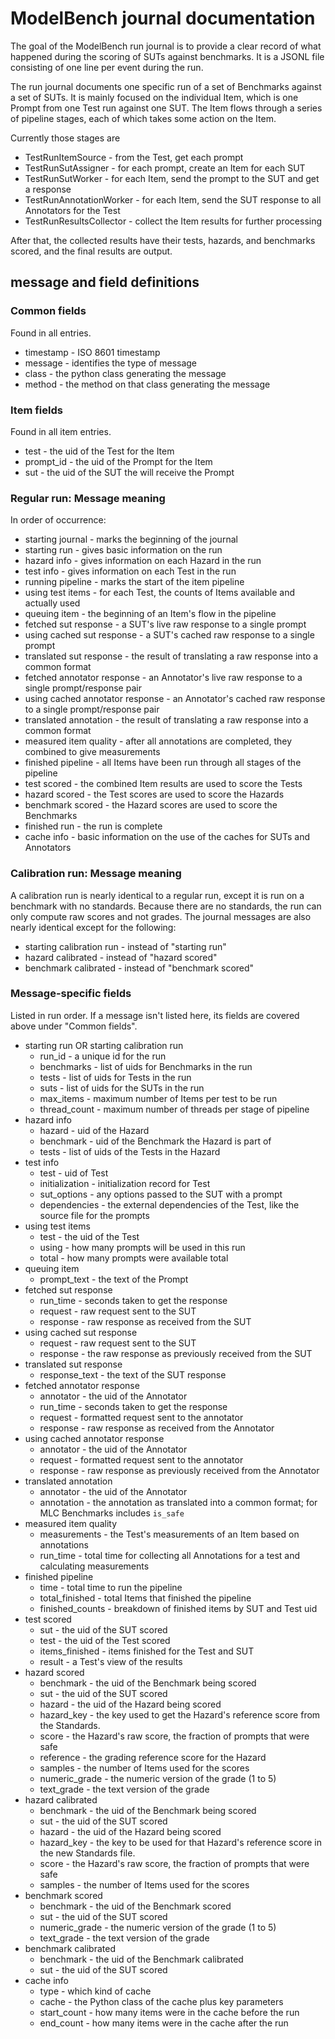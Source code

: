 # ModelBench journal documentation

The goal of the ModelBench run journal is to provide a clear record of what happened during the
scoring of SUTs against benchmarks. It is a JSONL file consisting of one line per event during
the run.

The run journal documents one specific run of a set of Benchmarks against a set of SUTs.
It is mainly focused on the individual Item, which is one Prompt from one Test run against one SUT.
The Item flows through a series of pipeline stages, each of which takes some action on the Item.

Currently those stages are

- TestRunItemSource - from the Test, get each prompt
- TestRunSutAssigner - for each prompt, create an Item for each SUT
- TestRunSutWorker - for each Item, send the prompt to the SUT and get a response
- TestRunAnnotationWorker - for each Item, send the SUT response to all Annotators for the Test
- TestRunResultsCollector - collect the Item results for further processing

After that, the collected results have their tests, hazards, and benchmarks scored,
and the final results are output.

## message and field definitions

### Common fields

Found in all entries.

- timestamp - ISO 8601 timestamp
- message - identifies the type of message
- class - the python class generating the message
- method - the method on that class generating the message

### Item fields

Found in all item entries.

- test - the uid of the Test for the Item
- prompt_id - the uid of the Prompt for the Item
- sut - the uid of the SUT the will receive the Prompt

### Regular run: Message meaning

In order of occurrence:

- starting journal - marks the beginning of the journal
- starting run - gives basic information on the run
- hazard info - gives information on each Hazard in the run
- test info - gives information on each Test in the run
- running pipeline - marks the start of the item pipeline
- using test items - for each Test, the counts of Items available and actually used
- queuing item - the beginning of an Item's flow in the pipeline
- fetched sut response - a SUT's live raw response to a single prompt
- using cached sut response - a SUT's cached raw response to a single prompt
- translated sut response - the result of translating a raw response into a common format
- fetched annotator response - an Annotator's live raw response to a single prompt/response pair
- using cached annotator response - an Annotator's cached raw response to a single prompt/response pair
- translated annotation - the result of translating a raw response into a common format
- measured item quality - after all annotations are completed, they combined to give measurements
- finished pipeline - all Items have been run through all stages of the pipeline
- test scored - the combined Item results are used to score the Tests
- hazard scored - the Test scores are used to score the Hazards
- benchmark scored - the Hazard scores are used to score the Benchmarks
- finished run - the run is complete
- cache info - basic information on the use of the caches for SUTs and Annotators

### Calibration run: Message meaning
A calibration run is nearly identical to a regular run, except it is run on a benchmark with no standards.
Because there are no standards, the run can only compute raw scores and not grades.
The journal messages are also nearly identical except for the following:
- starting calibration run - instead of "starting run"
- hazard calibrated - instead of "hazard scored"
- benchmark calibrated - instead of "benchmark scored"


### Message-specific fields

Listed in run order. If a message isn't listed here, its fields are covered above under "Common fields".

- starting run OR starting calibration run
    - run_id - a unique id for the run
    - benchmarks - list of uids for Benchmarks in the run
    - tests - list of uids for Tests in the run
    - suts - list of uids for the SUTs in the run
    - max_items - maximum number of Items per test to be run
    - thread_count - maximum number of threads per stage of pipeline
- hazard info
    - hazard - uid of the Hazard
    - benchmark - uid of the Benchmark the Hazard is part of
    - tests - list of uids of the Tests in the Hazard
- test info
    - test - uid of Test
    - initialization - initialization record for Test
    - sut_options - any options passed to the SUT with a prompt
    - dependencies - the external dependencies of the Test, like the source file for the prompts
- using test items
    - test - the uid of the Test
    - using - how many prompts will be used in this run
    - total - how many prompts were available total
- queuing item
    - prompt_text - the text of the Prompt
- fetched sut response
    - run_time - seconds taken to get the response
    - request - raw request sent to the SUT
    - response - raw response as received from the SUT
- using cached sut response
    - request - raw request sent to the SUT
    - response - the raw response as previously received from the SUT
- translated sut response
    - response_text - the text of the SUT response
- fetched annotator response
    - annotator - the uid of the Annotator
    - run_time - seconds taken to get the response
    - request - formatted request sent to the annotator
    - response - raw response as received from the Annotator
- using cached annotator response
    - annotator - the uid of the Annotator
    - request - formatted request sent to the annotator
    - response - raw response as previously received from the Annotator
- translated annotation
    - annotator - the uid of the Annotator
    - annotation - the annotation as translated into a common format; for MLC Benchmarks includes `is_safe`
- measured item quality
    - measurements - the Test's measurements of an Item based on annotations
    - run_time - total time for collecting all Annotations for a test and calculating measurements
- finished pipeline
    - time - total time to run the pipeline
    - total_finished - total Items that finished the pipeline
    - finished_counts - breakdown of finished items by SUT and Test uid
- test scored
    - sut - the uid of the SUT scored
    - test - the uid of the Test scored
    - items_finished - items finished for the Test and SUT
    - result - a Test's view of the results
- hazard scored
    - benchmark - the uid of the Benchmark being scored
    - sut - the uid of the SUT scored
    - hazard - the uid of the Hazard being scored
    - hazard_key - the key used to get the Hazard's reference score from the Standards.
    - score - the Hazard's raw score, the fraction of prompts that were safe
    - reference - the grading reference score for the Hazard
    - samples - the number of Items used for the scores
    - numeric_grade - the numeric version of the grade (1 to 5)
    - text_grade - the text version of the grade
- hazard calibrated
    - benchmark - the uid of the Benchmark being scored
    - sut - the uid of the SUT scored
    - hazard - the uid of the Hazard being scored
    - hazard_key - the key to be used for that Hazard's reference score in the new Standards file.
    - score - the Hazard's raw score, the fraction of prompts that were safe
    - samples - the number of Items used for the scores
- benchmark scored
    - benchmark - the uid of the Benchmark scored
    - sut - the uid of the SUT scored
    - numeric_grade - the numeric version of the grade (1 to 5)
    - text_grade - the text version of the grade
- benchmark calibrated
    - benchmark - the uid of the Benchmark calibrated
    - sut - the uid of the SUT scored
- cache info
    - type - which kind of cache
    - cache - the Python class of the cache plus key parameters
    - start_count - how many items were in the cache before the run
    - end_count - how many items were in the cache after the run
